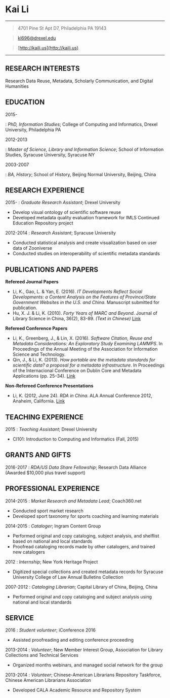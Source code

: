
Kai Li
=============

-------------------

> 4701 Pine St Apt D7, Philadelphia PA 19143

> [kl696@drexel.edu](mailto:kl696@drexel.edu)

> [http://kaili.us](http://kaili.us)

-------------------

RESEARCH INTERESTS
------------------

Research Data Reuse, Metadata, Scholarly Communication, and Digital Humanities

EDUCATION
------------------

2015-

:  *PhD, Information Studies*; College of Computing and Informatics, Drexel University, Philadelphia PA

2012-2013

:  *Master of Science, Library and Information Science*; School of Information Studies, Syracuse University, Syracuse NY

2003-2007

:  *BA, History*; School of History, Beijing Normal University, Beijing, China

RESEARCH EXPERIENCE
----------

2015-
:  *Graduate Research Assistant*; Drexel University

* Develop visual ontology of scientific software reuse
* Developed metadata quality evaluation framework for IMLS Continued Education Repository project

2012-2014
:  *Research Assistant*; Syracuse University

* Conducted statistical analysis and create visualization based on user data of Zooniverse
* Conducted studies on interoperability of scientific metadata standards

PUBLICATIONS AND PAPERS
--------------------

**Refereed Journal Papers**

 * Li, K., Gao, L. & Yan, E. (2016). *IT Developments Reflect Social Developments: a Content Analysis on the Features of Province/State Government Websites in the U.S. and China*. Manuscript submitted for publication.
 * Hu, X. J. & Li, K. (2010). *Forty Years of MARC and Beyond*. Journal of Library Science in China, 36(2), 83-89. *(Text in Chinese)* [Link](http://www.jlis.cn/jtlscen/ch/reader/view_abstract.aspx?file_no=20100211&flag=1)

**Refereed Conference Papers**

  * Li, K., Greenberg, J., & Lin, X. (2016). *Software Citation, Reuse and Metadata Considerations: An Exploratory Study Examining LAMMPS*. In Proceedings of the Annual Meeting of the Association for Information Science and Technology. 
  * Qin, J., & Li, K. (2013). *How portable are the metadata standards for scientific data? a proposal for a metadata infrastructure*. In Proceedings of the Internacional Conference on Dublin Core and Metadata Applications (pp. 25–34). [Link](http://dcpapers.dublincore.org/pubs/article/viewFile/3670/1893)

**Non-Refereed Conference Presentations**

  * Li, K. (2012, June 24). *RDA in China*. ALA Annual Conference 2012, Anaheim, California. [Link](http://www.slideshare.net/islanderlee/rda-in-china)

TEACHING EXPERIENCE
--------------------

2015
:  *Teaching Assistant*; Drexel University

* CI101: Introduction to Computing and Informatics (Fall, 2015)

GRANTS AND GIFTS
--------------------

2016-2017
:  *RDA/US Data Share Fellowship*; Research Data Alliance (Awarded $10,000 plus travel support)

PROFESSIONAL EXPERIENCE
--------------------

2014-2015
:  *Market Research and Metadata Lead*; Coach360.net

* Conducted sport market research
* Developed sport taxonomy for sports coaching and learning materials

2014-2015
:  *Cataloger*; Ingram Content Group

* Performed original and copy cataloging, subject analysis, and shelflist based on national and local standards
* Proofread cataloging records made by other catalogers, and trained new catalogers

2012
:  *Internship*; New York Heritage Project

* Digitized special collections and created metadata records for Syracuse University College of Law Annual Bulletins Collection

2007-2012
:  *Cataloging Librarian*; Capital Library of China, Beijing, China

* Performed original and copy cataloging and subject analysis using national and local standards

SERVICE
--------------------

2016
:  *Student volunteer*; iConference 2016

* Assisted proofreading and editing conference proceeding

2013-2014
:  *Volunteer*; New Member Interest Group, Association for Library Collections
and Technical Services

* Organized months webinars, and managed social network for the group

2013-2014
:  *Volunteer*; Chinese-American Librarians Repository Taskforce, Chinese
American Librarians Association

* Developed CALA Academic Resource and Repository System
